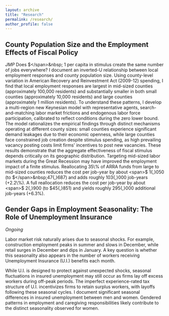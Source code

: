 ```yaml
---
layout: archive
title: "Research"
permalink: /research/
author_profile: false
---
```


## County Population Size and the Employment Effects of Fiscal Policy
*JMP*
Does <span>$</span>&nbsp; 1 per capita in stimulus create the same number of jobs everywhere? I document an inverted-U relationship between local employment responses and county population size. Using county-level variation in American Recovery and Reinvestment Act (2009-12) spending, I find that local employment responses are largest in mid-sized counties (approximately 100,000 residents) and substantially smaller in both small counties (approximately 10,000 residents) and large counties (approximately 1 million residents).
To understand these patterns, I develop a multi-region new Keynesian model with representative agents, search-and-matching labor market frictions and endogenous labor force participation, calibrated to reflect conditions during the zero lower bound. The model rationalizes the empirical findings through distinct mechanisms operating at different county sizes: small counties experience significant demand leakages due to their economic openness, while large counties face constrained job creation despite stimulus spending, as high prevailing vacancy posting costs limit firms' incentives to post new vacancies.
These results demonstrate that the aggregate effectiveness of fiscal stimulus depends critically on its geographic distribution. Targeting mid-sized labor markets during the Great Recession may have improved the employment impact of a finite stimulus. Reallocating 35\% of ARRA funds from large to mid-sized counties reduces the cost per job-year by about <span>$</span>&nbsp;1{,}050 (to <span>$</span>&nbsp;47{,}687) and adds roughly 103{,}000 job-years (+2.2\%). A full reallocation reduces the cost per job-year by about <span>$</span>&nbsp;2{,}900 (to \$45{,}851) and yields roughly 295{,}000 additional job-years (+6.3\%).


## Gender Gaps in Employment Seasonality: The Role of Unemployment Insurance
*Ongoing*

Labor market risk naturally arises due to seasonal shocks. For example, construction 
employment peaks in summer and slows in December, while retail surges in December and dips 
in January. A key question is whether this seasonality also appears in the number of workers 
receiving Unemployment Insurance (U.I.) benefits each month. 

While U.I. is designed to protect against unexpected shocks, seasonal fluctuations in insured 
unemployment may still occur as firms lay off excess workers during off-peak periods. The 
imperfect experience-rated tax structure of U.I. incentivizes firms to retain surplus 
workers, with layoffs following these seasonal cycles. I document significant seasonal 
differences in insured unemployment between men and women. Gendered patterns in employment 
and caregiving responsibilities likely contribute to the distinct seasonality observed for 
women.